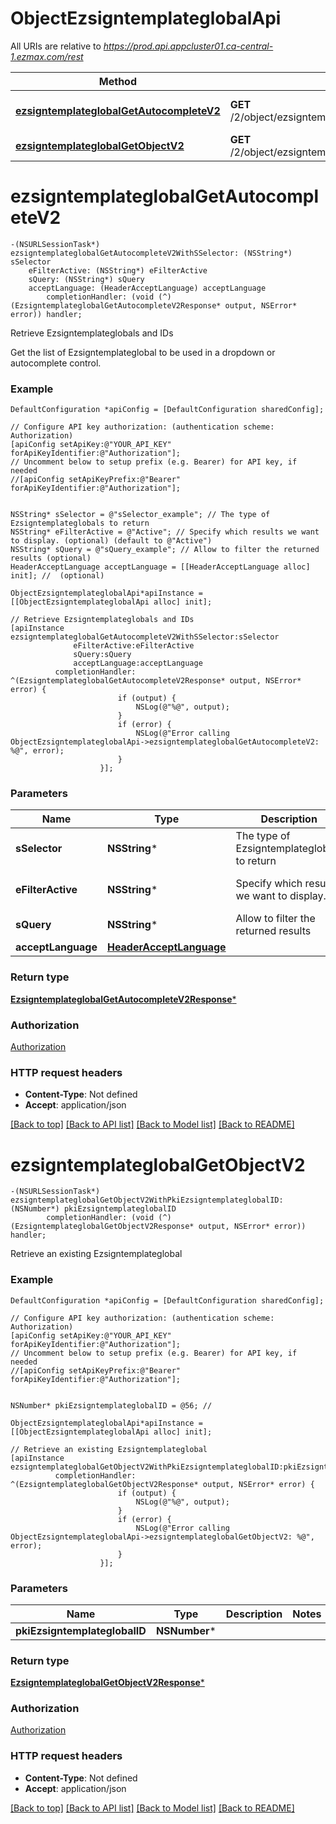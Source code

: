 # ObjectEzsigntemplateglobalApi

All URIs are relative to *https://prod.api.appcluster01.ca-central-1.ezmax.com/rest*

Method | HTTP request | Description
------------- | ------------- | -------------
[**ezsigntemplateglobalGetAutocompleteV2**](ObjectEzsigntemplateglobalApi.md#ezsigntemplateglobalgetautocompletev2) | **GET** /2/object/ezsigntemplateglobal/getAutocomplete/{sSelector} | Retrieve Ezsigntemplateglobals and IDs
[**ezsigntemplateglobalGetObjectV2**](ObjectEzsigntemplateglobalApi.md#ezsigntemplateglobalgetobjectv2) | **GET** /2/object/ezsigntemplateglobal/{pkiEzsigntemplateglobalID} | Retrieve an existing Ezsigntemplateglobal


# **ezsigntemplateglobalGetAutocompleteV2**
```objc
-(NSURLSessionTask*) ezsigntemplateglobalGetAutocompleteV2WithSSelector: (NSString*) sSelector
    eFilterActive: (NSString*) eFilterActive
    sQuery: (NSString*) sQuery
    acceptLanguage: (HeaderAcceptLanguage) acceptLanguage
        completionHandler: (void (^)(EzsigntemplateglobalGetAutocompleteV2Response* output, NSError* error)) handler;
```

Retrieve Ezsigntemplateglobals and IDs

Get the list of Ezsigntemplateglobal to be used in a dropdown or autocomplete control.

### Example
```objc
DefaultConfiguration *apiConfig = [DefaultConfiguration sharedConfig];

// Configure API key authorization: (authentication scheme: Authorization)
[apiConfig setApiKey:@"YOUR_API_KEY" forApiKeyIdentifier:@"Authorization"];
// Uncomment below to setup prefix (e.g. Bearer) for API key, if needed
//[apiConfig setApiKeyPrefix:@"Bearer" forApiKeyIdentifier:@"Authorization"];


NSString* sSelector = @"sSelector_example"; // The type of Ezsigntemplateglobals to return
NSString* eFilterActive = @"Active"; // Specify which results we want to display. (optional) (default to @"Active")
NSString* sQuery = @"sQuery_example"; // Allow to filter the returned results (optional)
HeaderAcceptLanguage acceptLanguage = [[HeaderAcceptLanguage alloc] init]; //  (optional)

ObjectEzsigntemplateglobalApi*apiInstance = [[ObjectEzsigntemplateglobalApi alloc] init];

// Retrieve Ezsigntemplateglobals and IDs
[apiInstance ezsigntemplateglobalGetAutocompleteV2WithSSelector:sSelector
              eFilterActive:eFilterActive
              sQuery:sQuery
              acceptLanguage:acceptLanguage
          completionHandler: ^(EzsigntemplateglobalGetAutocompleteV2Response* output, NSError* error) {
                        if (output) {
                            NSLog(@"%@", output);
                        }
                        if (error) {
                            NSLog(@"Error calling ObjectEzsigntemplateglobalApi->ezsigntemplateglobalGetAutocompleteV2: %@", error);
                        }
                    }];
```

### Parameters

Name | Type | Description  | Notes
------------- | ------------- | ------------- | -------------
 **sSelector** | **NSString***| The type of Ezsigntemplateglobals to return | 
 **eFilterActive** | **NSString***| Specify which results we want to display. | [optional] [default to @&quot;Active&quot;]
 **sQuery** | **NSString***| Allow to filter the returned results | [optional] 
 **acceptLanguage** | [**HeaderAcceptLanguage**](.md)|  | [optional] 

### Return type

[**EzsigntemplateglobalGetAutocompleteV2Response***](EzsigntemplateglobalGetAutocompleteV2Response.md)

### Authorization

[Authorization](../README.md#Authorization)

### HTTP request headers

 - **Content-Type**: Not defined
 - **Accept**: application/json

[[Back to top]](#) [[Back to API list]](../README.md#documentation-for-api-endpoints) [[Back to Model list]](../README.md#documentation-for-models) [[Back to README]](../README.md)

# **ezsigntemplateglobalGetObjectV2**
```objc
-(NSURLSessionTask*) ezsigntemplateglobalGetObjectV2WithPkiEzsigntemplateglobalID: (NSNumber*) pkiEzsigntemplateglobalID
        completionHandler: (void (^)(EzsigntemplateglobalGetObjectV2Response* output, NSError* error)) handler;
```

Retrieve an existing Ezsigntemplateglobal



### Example
```objc
DefaultConfiguration *apiConfig = [DefaultConfiguration sharedConfig];

// Configure API key authorization: (authentication scheme: Authorization)
[apiConfig setApiKey:@"YOUR_API_KEY" forApiKeyIdentifier:@"Authorization"];
// Uncomment below to setup prefix (e.g. Bearer) for API key, if needed
//[apiConfig setApiKeyPrefix:@"Bearer" forApiKeyIdentifier:@"Authorization"];


NSNumber* pkiEzsigntemplateglobalID = @56; // 

ObjectEzsigntemplateglobalApi*apiInstance = [[ObjectEzsigntemplateglobalApi alloc] init];

// Retrieve an existing Ezsigntemplateglobal
[apiInstance ezsigntemplateglobalGetObjectV2WithPkiEzsigntemplateglobalID:pkiEzsigntemplateglobalID
          completionHandler: ^(EzsigntemplateglobalGetObjectV2Response* output, NSError* error) {
                        if (output) {
                            NSLog(@"%@", output);
                        }
                        if (error) {
                            NSLog(@"Error calling ObjectEzsigntemplateglobalApi->ezsigntemplateglobalGetObjectV2: %@", error);
                        }
                    }];
```

### Parameters

Name | Type | Description  | Notes
------------- | ------------- | ------------- | -------------
 **pkiEzsigntemplateglobalID** | **NSNumber***|  | 

### Return type

[**EzsigntemplateglobalGetObjectV2Response***](EzsigntemplateglobalGetObjectV2Response.md)

### Authorization

[Authorization](../README.md#Authorization)

### HTTP request headers

 - **Content-Type**: Not defined
 - **Accept**: application/json

[[Back to top]](#) [[Back to API list]](../README.md#documentation-for-api-endpoints) [[Back to Model list]](../README.md#documentation-for-models) [[Back to README]](../README.md)

